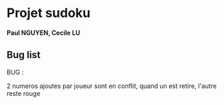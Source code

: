 # Projet sudoku
**Paul NGUYEN, Cecile LU**

## Bug list

BUG : 

2 numeros ajoutes par joueur sont en conflit,
quand un est retire, l'autre reste rouge

